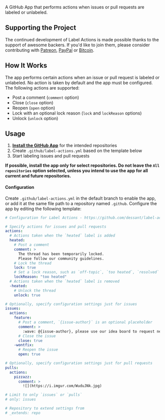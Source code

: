 A GitHub App that performs actions when issues or pull requests are labeled or unlabeled.

## Supporting the Project

The continued development of Label Actions is made possible thanks to the support of awesome backers. If you'd like to join them, please consider contributing with [Patreon](https://armin.dev/go/patreon?pr=label-actions&src=app), [PayPal](https://armin.dev/go/paypal?pr=label-actions&src=app) or [Bitcoin](https://armin.dev/go/bitcoin?pr=label-actions&src=app).

## How It Works

The app performs certain actions when an issue or pull request is labeled or unlabeled. No action is taken by default and the app must be configured. The following actions are supported:

* Post a comment (`comment` option)
* Close (`close` option)
* Reopen (`open` option)
* Lock with an optional lock reason (`lock` and `lockReason` options)
* Unlock (`unlock` option)

## Usage

1. **[Install the GitHub App](https://github.com/apps/label-actions)** for the intended repositories
2. Create `.github/label-actions.yml` based on the template below
3. Start labeling issues and pull requests

**If possible, install the app only for select repositories. Do not leave the `All repositories` option selected, unless you intend to use the app for all current and future repositories.**

#### Configuration

Create `.github/label-actions.yml` in the default branch to enable the app, or add it at the same file path to a repository named `.github`. Configure the app by editing the following template:

```yaml
# Configuration for Label Actions - https://github.com/dessant/label-actions

# Specify actions for issues and pull requests
actions:
  # Actions taken when the `heated` label is added
  heated:
    # Post a comment
    comment: >
      The thread has been temporarily locked.
      Please follow our community guidelines.
    # Lock the thread
    lock: true
    # Set a lock reason, such as `off-topic`, `too heated`, `resolved` or `spam`
    lockReason: "too heated"
  # Actions taken when the `heated` label is removed
  -heated:
    # Unlock the thread
    unlock: true

# Optionally, specify configuration settings just for issues
issues:
  actions:
    feature:
      # Post a comment, `{issue-author}` is an optional placeholder
      comment: >
        :wave: @{issue-author}, please use our idea board to request new features.
      # Close the issue
      close: true
    -wontfix:
      # Reopen the issue
      open: true

# Optionally, specify configuration settings just for pull requests
pulls:
  actions:
    pizzazz:
      comment: >
        ![](https://i.imgur.com/WuduJNk.jpg)

# Limit to only `issues` or `pulls`
# only: issues

# Repository to extend settings from
# _extends: repo
```
